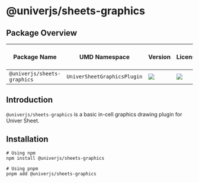 # @univerjs/sheets-graphics

## Package Overview

| Package Name | UMD Namespace | Version | License | Downloads | Contains CSS | Contains i18n locales |
| --- | --- | --- | --- | --- | :---: | :---: |
| `@univerjs/sheets-graphics` | `UniverSheetGraphicsPlugin` | [![][npm-version-shield]][npm-version-link] | ![][npm-license-shield] | ![][npm-downloads-shield] | ❌ | ❌ |

## Introduction

`@univerjs/sheets-graphics` is a basic in-cell graphics drawing plugin for Univer Sheet.

## Installation

```shell
# Using npm
npm install @univerjs/sheets-graphics

# Using pnpm
pnpm add @univerjs/sheets-graphics
```

<!-- Links -->
[npm-version-shield]: https://img.shields.io/npm/v/@univerjs/sheets-graphics?style=flat-square
[npm-version-link]: https://npmjs.com/package/@univerjs/sheets-graphics
[npm-license-shield]: https://img.shields.io/npm/l/@univerjs/sheets-graphics?style=flat-square
[npm-downloads-shield]: https://img.shields.io/npm/dm/@univerjs/sheets-graphics?style=flat-square
